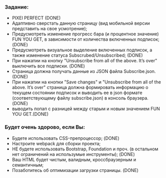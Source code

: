 ### Задание:

- PIXEl PERFECT (DONE)
- Адаптивно сверстать данную страницу (вид мобильной версии представить на свое усмотрение);
- Предусмотреть изменение прогресс бара (и процентное значение) FUN YOU GET, в зависимости от количества включенных подписок; (DONE)
- Предусмотреть визуальное выделение включенных подписок, а также изменение статуса Subscrubed/Unsubscribed; (DONE)
- При нажатии на кнопку "Unsubscribe from all of the above. It’s over" выключить все подписки. (DONE)
- Страница должна получать данные из JSON файла Subscribe.json. (DONE)
- При нажатии на кнопки "Save changes" и "Unsubscribe from all of the above. It’s over" страница должна формировать информацию о текущем состоянии подписок и выводить ее в json формате (соответствующему файлу subscribe.json) в консоль браузера. (DONE)
- выводить попап с разницей между старым и новым значением FUN YOU GET.(DONE)

### Будет очень здорово, если Вы:

- Будете использовать CSS-препроцессор; (DONE)
- Настроите webpack для сборки проекта;
- НЕ будете использовать Bootstrap, Foundation и проч. (в остальном нет ограничений на использумые инструменты); (DONE)
- Ваш HTML будет чистым, валидным, кроссбраузерным и семантичным;
- Позаботитесь об оптимизации загрузки страницы. (DONE)
